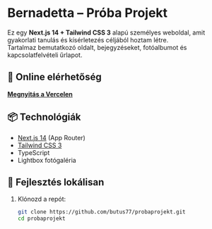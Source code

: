 # Bernadetta – Próba Projekt

Ez egy **Next.js 14 + Tailwind CSS 3** alapú személyes weboldal, amit gyakorlati tanulás és kísérletezés céljából hoztam létre.  
Tartalmaz bemutatkozó oldalt, bejegyzéseket, fotóalbumot és kapcsolatfelvételi űrlapot.

## 🚀 Online elérhetőség
[**Megnyitás a Vercelen**](https://probaprojekt.vercel.app)

## 📦 Technológiák
- [Next.js 14](https://nextjs.org/) (App Router)
- [Tailwind CSS 3](https://tailwindcss.com/)
- TypeScript
- Lightbox fotógaléria

## 🔧 Fejlesztés lokálisan

1. Klónozd a repót:
   ```bash
   git clone https://github.com/butus77/probaprojekt.git
   cd probaprojekt
